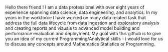 Hello there friend !
I am a data professional with over eight years of experience spanning data science, data engineering, and analytics.
In my years in the workforce I have worked on many data related task that address the full data lifecycle from data 
ingestion and exploratory analysis and creating reports and vizuals to advanced model building and performance evaluation 
and deployment. My goal with this github is to give you an idea of my current Programming/Analytical skills - i would love 
for us to discuss any concepts around Mathematics Statistics or Programming. 



